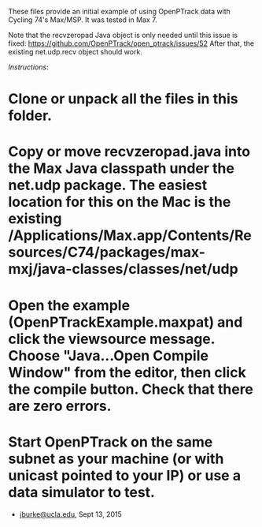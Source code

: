 
These files provide an initial example of using OpenPTrack data with Cycling 74's Max/MSP.  It was tested in Max 7. 

Note that the recvzeropad Java object is only needed until this issue is fixed: https://github.com/OpenPTrack/open_ptrack/issues/52
After that, the existing net.udp.recv object should work. 

*Instructions*: 

# Clone or unpack all the files in this folder. 

# Copy or move recvzeropad.java into the Max Java classpath under the net.udp package.  The easiest location for this on the Mac is the existing  /Applications/Max.app/Contents/Resources/C74/packages/max-mxj/java-classes/classes/net/udp 

# Open the example (OpenPTrackExample.maxpat) and click the viewsource message.  Choose "Java...Open Compile Window" from the editor, then click the compile button. Check that there are zero errors. 

# Start OpenPTrack on the same subnet as your machine (or with unicast pointed to your IP) or use a data simulator to test. 


- jburke@ucla.edu, Sept 13, 2015


